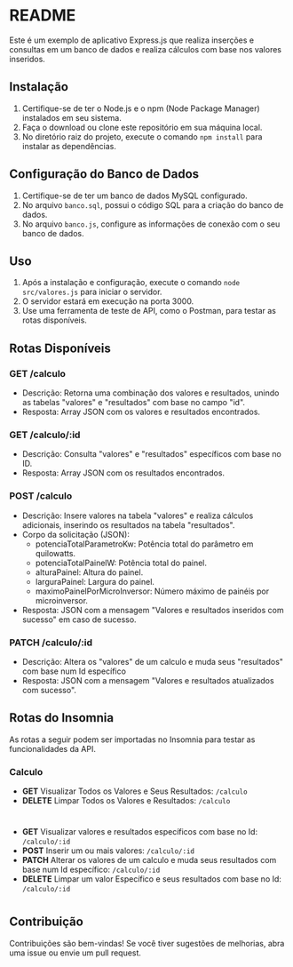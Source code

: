 # README

Este é um exemplo de aplicativo Express.js que realiza inserções e consultas em um banco de dados e realiza cálculos com base nos valores inseridos.

## Instalação

1. Certifique-se de ter o Node.js e o npm (Node Package Manager) instalados em seu sistema.
2. Faça o download ou clone este repositório em sua máquina local.
3. No diretório raiz do projeto, execute o comando `npm install` para instalar as dependências.

## Configuração do Banco de Dados

1. Certifique-se de ter um banco de dados MySQL configurado.
2. No arquivo `banco.sql`, possui o código SQL para a criação do banco de dados.
3. No arquivo `banco.js`, configure as informações de conexão com o seu banco de dados.

## Uso

1. Após a instalação e configuração, execute o comando `node src/valores.js` para iniciar o servidor.
2. O servidor estará em execução na porta 3000.
3. Use uma ferramenta de teste de API, como o Postman, para testar as rotas disponíveis.

## Rotas Disponíveis

### GET /calculo

- Descrição: Retorna uma combinação dos valores e resultados, unindo as tabelas "valores" e "resultados" com base no campo "id".
- Resposta: Array JSON com os valores e resultados encontrados.

### GET /calculo/:id

- Descrição: Consulta "valores" e "resultados" específicos com base no ID.
- Resposta: Array JSON com os resultados encontrados.

### POST /calculo

- Descrição: Insere valores na tabela "valores" e realiza cálculos adicionais, inserindo os resultados na tabela "resultados".
- Corpo da solicitação (JSON):
  - potenciaTotalParametroKw: Potência total do parâmetro em quilowatts.
  - potenciaTotalPainelW: Potência total do painel.
  - alturaPainel: Altura do painel.
  - larguraPainel: Largura do painel.
  - maximoPainelPorMicroInversor: Número máximo de painéis por microinversor.
- Resposta: JSON com a mensagem "Valores e resultados inseridos com sucesso" em caso de sucesso.

### PATCH /calculo/:id

- Descrição: Altera os "valores" de um calculo e muda seus "resultados" com base num Id específico
- Resposta: JSON com a mensagem "Valores e resultados atualizados com sucesso".
## Rotas do Insomnia

As rotas a seguir podem ser importadas no Insomnia para testar as funcionalidades da API.

### Calculo

- **GET** Visualizar Todos os Valores e Seus Resultados: `/calculo`
- **DELETE** Limpar Todos os Valores e Resultados: `/calculo`
#
- **GET** Visualizar valores e resultados específicos com base no Id: `/calculo/:id`
- **POST** Inserir um ou mais valores: `/calculo/:id`
- **PATCH** Alterar os valores de um calculo e muda seus resultados com base num Id específico: `/calculo/:id`
- **DELETE** Limpar um valor Específico e seus resultados com base no Id: `/calculo/:id`
#
## Contribuição

Contribuições são bem-vindas! Se você tiver sugestões de melhorias, abra uma issue ou envie um pull request.
